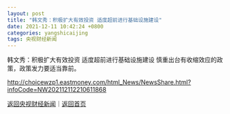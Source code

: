 ```yaml
---
layout: post
title: "韩文秀：积极扩大有效投资 适度超前进行基础设施建设"
date: 2021-12-11 10:42:24 +0800
categories: yangshicaijing
tags: 央视财经新闻
---
```

韩文秀：积极扩大有效投资 适度超前进行基础设施建设
慎重出台有收缩效应的政策，政策发力要适当靠前。

<http://choicewzp1.eastmoney.com/html_News/NewsShare.html?infoCode=NW202112112210611868>

[返回央视财经新闻](//finews.withounder.com/yangshicaijing/)｜[返回首页](//finews.withounder.com/)